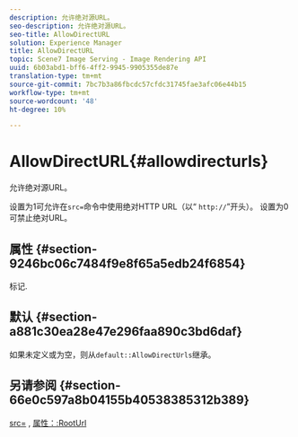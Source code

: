 ```yaml
---
description: 允许绝对源URL。
seo-description: 允许绝对源URL。
seo-title: AllowDirectURL
solution: Experience Manager
title: AllowDirectURL
topic: Scene7 Image Serving - Image Rendering API
uuid: 6b03abd1-bff6-4ff2-9945-9905355de87e
translation-type: tm+mt
source-git-commit: 7bc7b3a86fbcdc57cfdc31745fae3afc06e44b15
workflow-type: tm+mt
source-wordcount: '48'
ht-degree: 10%

---
```



# AllowDirectURL{#allowdirecturls}

允许绝对源URL。

设置为1可允许在`src=`命令中使用绝对HTTP URL（以“ `http://`”开头）。 设置为0可禁止绝对URL。

## 属性 {#section-9246bc06c7484f9e8f65a5edb24f6854}

标记.

## 默认 {#section-a881c30ea28e47e296faa890c3bd6daf}

如果未定义或为空，则从`default::AllowDirectUrls`继承。

## 另请参阅 {#section-66e0c597a8b04155b40538385312b389}

[src=](../../../../../ir-api/http-protocol/image-rendering-api-ref/c-ir-http-protocol-ref/c-ir-http-protocol-command-reference/r-ir-src.md#reference-62c98abad22149d68d405ed6aaff8272) , [属性：:RootUrl](../../../../../ir-api/material-cat/image-rendering-api-ref/c-ir-material-catalog/c-ir-attributes-reference/r-ir-rooturl.md#reference-b8d706a573814802bd6794223cc78402)
